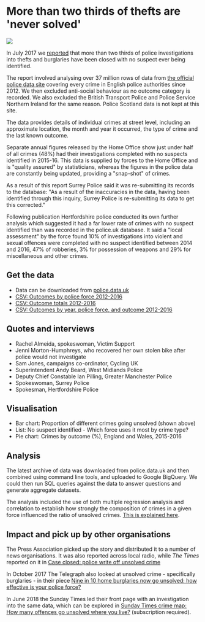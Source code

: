 # More than two thirds of thefts are 'never solved'

![](https://ichef.bbci.co.uk/news/624/cpsprodpb/340D/production/_96752331_chart_crimetypes-3.png)

In July 2017 we [reported](http://www.bbc.co.uk/news/uk-england-40131277) that more than two thirds of police investigations into thefts and burglaries have been closed with no suspect ever being identified.

The report involved analysing over 37 million rows of data from [the official police data site](https://data.police.uk/data/) covering every crime in English police authorities since 2012. We then excluded anti-social behaviour as no outcome category is recorded. We also excluded the British Transport Police and Police Service Northern Ireland for the same reason. Police Scotland data is not kept at this site.

The data provides details of individual crimes at street level, including an approximate location, the month and year it occurred, the type of crime and the last known outcome.

Separate annual figures released by the Home Office show just under half of all crimes (48%) had their investigations completed with no suspects identified in 2015-16. This data is supplied by forces to the Home Office and is "quality assured" by statisticians, whereas the figures in the police data are constantly being updated, providing a "snap-shot" of crimes.

As a result of this report Surrey Police said it was re-submitting its records to the database: "As a result of the inaccuracies in the data, having been identified through this inquiry, Surrey Police is re-submitting its data to get this corrected."

Following publication Hertfordshire police conducted its own further analysis which suggested it had a far lower rate of crimes with no suspect identified than was recorded in the police.uk database. It said a "local assessment" by the force found 10% of investigations into violent and sexual offences were completed with no suspect identified between 2014 and 2016, 47% of robberies, 3% for possession of weapons and 29% for miscellaneous and other crimes.

## Get the data

* Data can be downloaded from [police.data.uk](https://data.police.uk/data/)
* [CSV: Outcomes by police force 2012-2016](https://github.com/BBC-Data-Unit/unsolved-crime/blob/master/outcomes_by_force.csv)
* [CSV: Outcome totals 2012-2016](https://github.com/BBC-Data-Unit/unsolved-crime/blob/master/outcomes_totals_2012-2016.csv)
* [CSV: Outcomes by year, police force, and outcome 2012-2016](https://github.com/BBC-Data-Unit/unsolved-crime/blob/master/crime%20outcomes%20by%20category%20force%20year%202012-16.csv)

## Quotes and interviews

* Rachel Almeida, spokeswoman, Victim Support
* Jenni Morton-Humphreys, who recovered her own stolen bike after police would not investigate
* Sam Jones, campaigns co-ordinator, Cycling UK 
* Superintendent Andy Beard, West Midlands Police
* Deputy Chief Constable Ian Pilling, Greater Manchester Police
* Spokeswoman, Surrey Police
* Spokesman, Hertfordshire Police


## Visualisation

* Bar chart: Proportion of different crimes going unsolved (shown above)
* List: No suspect identified - Which force uses it most by crime type?
* Pie chart: Crimes by outcome (%), England and Wales, 2015-2016

## Analysis

The latest archive of data was downloaded from police.data.uk and then combined using command line tools, and uploaded to Google BigQuery. We could then run SQL queries against the data to answer questions and generate aggregate datasets. 

The analysis included the use of both multiple regression analysis and correlation to establish how strongly the composition of crimes in a given force influenced the ratio of unsolved crimes. [This is explained here](https://github.com/BBC-Data-Unit/unsolved-crime/blob/master/regression.md).

## Impact and pick up by other organisations

The Press Association picked up the story and distributed it to a number of news organisations. It was also reported across local radio, while *The Times* reported on it in [Case closed: police write off unsolved crime](https://www.thetimes.co.uk/article/case-closed-police-write-off-unsolved-crime-7m9l69t3s)

In October 2017 The Telegraph also looked at unsolved crime - specifically burglaries - in their piece [Nine in 10 home burglaries now go unsolved: how effective is your police force?](http://www.telegraph.co.uk/news/2017/10/19/nine-10-home-burglaries-now-go-unsolved-effective-police-force/)

In June 2018 the Sunday Times led their front page with an investigation into the same data, which can be explored in [Sunday Times crime map: How many offences go unsolved where you live?](https://www.thetimes.co.uk/article/sunday-times-crime-map-how-many-offences-go-unsolved-where-you-live-8qhkqz9ks) (subscription required).
